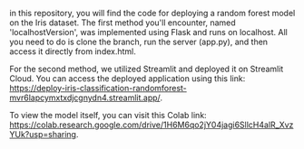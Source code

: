 in this repository, you will find the code for deploying a random forest model on the Iris dataset. The first method you'll encounter, named 'localhostVersion', was implemented using Flask and runs on localhost. All you need to do is clone the branch, run the server (app.py), and then access it directly from index.html.

For the second method, we utilized Streamlit and deployed it on Streamlit Cloud. You can access the deployed application using this link: https://deploy-iris-classification-randomforest-mvr6lapcymxtxdjcgnydn4.streamlit.app/.

To view the model itself, you can visit this Colab link: https://colab.research.google.com/drive/1H6M6qo2jY04jagi6SllcH4alR_XvzYUk?usp=sharing.
